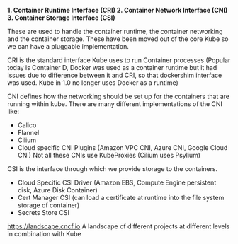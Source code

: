 **1. Container Runtime Interface (CRI)
2. Container Network Interface (CNI)
3. Container Storage Interface (CSI)**

These are used to handle the container runtime, the container networking and the container storage.
These have been moved out of the core Kube so we can have a pluggable implementation.

CRI is the standard interface Kube uses to run Container processes (Popular today is Container D, Docker was used as a container runtime but it had issues due to difference between it and CRI, so that dockershim interface was used. Kube in 1.0 no longer uses Docker as a runtime)
 
CNI defines how the networking should be set up for the containers that are running within kube. There are many different implementations of the CNI like:
- Calico
- Flannel
- Cilium
- Cloud specific CNI Plugins (Amazon VPC CNI, Azure CNI, Google Cloud CNI)
Not all these CNIs use KubeProxies (Cilium uses Psylium)

CSI is the interface through which we provide storage to the containers.
- Cloud Specific CSI Driver (Amazon EBS, Compute Engine persistent disk, Azure Disk Container)
- Cert Manager CSI (can load a certificate at runtime into the file system storage of container)
- Secrets Store CSI

https://landscape.cncf.io
A landscape of different projects at different levels in combination with Kube